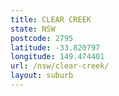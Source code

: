 ```yaml
---
title: CLEAR CREEK
state: NSW
postcode: 2795
latitude: -33.820797
longitude: 149.474401
url: /nsw/clear-creek/
layout: suburb
---
```

